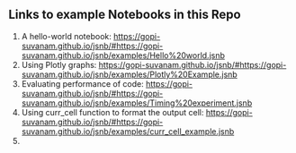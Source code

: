 ﻿## Links to example Notebooks in this Repo

1. A hello-world notebook: https://gopi-suvanam.github.io/jsnb/#https://gopi-suvanam.github.io/jsnb/examples/Hello%20world.jsnb
2. Using Plotly graphs: https://gopi-suvanam.github.io/jsnb/#https://gopi-suvanam.github.io/jsnb/examples/Plotly%20Example.jsnb
3. Evaluating performance of code: https://gopi-suvanam.github.io/jsnb/#https://gopi-suvanam.github.io/jsnb/examples/Timing%20experiment.jsnb
4. Using curr_cell function to format the output cell: https://gopi-suvanam.github.io/jsnb/#https://gopi-suvanam.github.io/jsnb/examples/curr_cell_example.jsnb
5. 